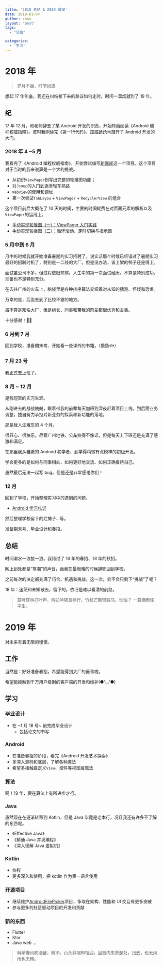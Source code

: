 ```yaml
---
title: '2018 总结 & 2019 展望'
date: 2019-01-04
author: rosu
layout: 'post'
tags:
  - "总结"

categories:
  - '生活'
---
```


# 2018 年

> 岁月不居，时节如流

想起 17 年年底，我还在纠结接下来的路该如何走时，时间一溜烟就到了 19 年。

## 纪

17 年 12 月，和老师辞去了某 Android 开发的职责，开始转而阅读《Android 编程权威指南》。彼时我刚读完《第一行代码》，踉踉跄跄地敲开了 Android 开发的大门。

### 2018 年 4 ~5 月

我看完了《Android 编程权威指南》，开始尝试编写[新嘉闻](https://github.com/rosuH/JiaNews/)这一个项目。这个项目对于当时的我来说算是一个大的挑战。

- 从初识`ViewPager`到写出完整的轮播图功能；
- 对`Jsoup`的入门到逐渐轻车熟路
- `WebView`的使用和调优
- 第一次尝试`TabLayou` + `ViewPager` + `RecyclerView` 的组合

这个项目前后大概花了 10 天的时间，主要的时间耗费在对页面元素的解析以及`ViewPager`的运用上。

- [手动实现轮播图（一）：ViewPager 入门实践](https://blog.rosuh.me/2018/04/using-viewpager-to-make-a-banner-1/)
- [手动实现轮播图（二）：循环滚动、定时切换与指示器](https://blog.rosuh.me/2018/04/using-viewpager-to-make-a-banner-2/)



### 5 月中到 6 月

月中的时候我就开始准备暑期的实习招聘了。说实话那个时候已经错过了暑期实习最好的招聘时机了，特别是一二线的大厂。但是没办法，该上架的鸭子还是得上。

面试虽公司不多，但过程依旧煎熬。人生中的第一次面试经历，不算是特别成功，准备也不是特别充分。

在去往广州的火车上，脑袋里是各种排序算法交织着对未知的猜测、怀疑和恐惧。

万幸的是，后面去到了比较不错的地方。

虽不算是知名大厂，但是组长、同事和带我的前辈都很优秀和友善。

十分感谢！🙇‍♂️

### 6 月到 7 月

回到学校，准备期末考、开始看一些课外的书籍。（摸鱼🐟）

### 7 月 23 号

我正式去上班了。

### 8 月 ~ 12 月

是我短暂的实习生涯。

从刚进去的战战兢兢，跟着带我的前辈每天加班到深夜赶着项目上线。到后面业务调整，独自努力承担对新业务的探索和新功能的落地。

那是我人生难忘的 4 个月。

很开心、很快乐。尽管广州地铁、公车挤得不像话，但是每天上下班还是充满了感激和满足。

在那里我从稚嫩的 Android 初学者，到学得稍微有点模样的初级开发。

学会更多的是如何与同事相处、如何更好地交流、如何正确看待自己。

虽然最后无法一起写 bug，但是还是非常感谢你们！


### 12 月

回到了学校，开始整理实习中的遇到的问题。

- [Android 学习札记](https://www.yuque.com/r0suh/android)

然后整理学校留下的烂摊子...等。

准备期末考、毕业设计和春招。


## 总结

时间潮水一浪接一浪。我错过了 18 年的春招、18 年的秋招。

网上到处都是“寒潮”的声音，而我在最艰难的时候辞职回到学校。

之前每次的决定都充满了巧合、机遇和挑战。这一次，会不会只剩下“挑战”了呢？

18 年：迷茫和未知散去，留下的，依旧是难以看清的前路。

> 莫听穿林打叶声，何妨吟啸且徐行。竹杖芒鞋轻胜马，谁怕？ 一蓑烟雨任平生。



# 2019 年

对未来有着无限的憧憬。



## 工作

当然是：好好准备春招，希望能得到大厂的垂青啦。

希望能接触到千万用户级别的客户端的开发和维护(●'◡'●)

## 学习

### 毕业设计

- 在 ~1 月 18 号~ 前完成毕业设计
  - 包括论文的书写



### Android

- 在准备春招的阶段，看完《Android 开发艺术探索》
- 多深入源码和底层，了解各种魔法
- 希望多接触自定义`View`、控件等视图层魔法

### 算法

啊！19 年，要在算法上有所进步才行。

### Java

虽然现在在逐渐转移到 Kotlin，但是 Java 毕竟是老本行，况且我还有许多不了解的东西呢。

- 《Effective Java》
- 《精通 Java  并发编程》
- 《深入理解 Java 虚拟机》

### Kotlin

- 协程
- 更多深入和使用，把 kotlin 作为第一语言使用

### 开源项目

- 继续维护[AndroidFilePicker](https://github.com/rosuH/AndroidFilePicker)项目，争取在架构、性能和 UI 交互有更多突破
- 参与更多的社区驱动项目的开发和贡献

### 新的东西

- Flutter
- Ktor
- Java web
...



> 料峭春风吹酒醒，微冷，山头斜照却相迎。回首向来萧瑟处，归去，也无风雨也无晴。
